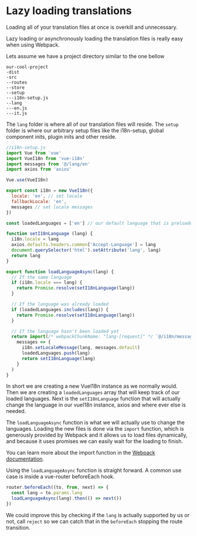 # Lazy loading translations

Loading all of your translation files at once is overkill and unnecessary.

Lazy loading or asynchronously loading the translation files is really easy when using Webpack.

Lets assume we have a project directory similar to the one bellow

```
our-cool-project
-dist
-src
--routes
--store
--setup
---i18n-setup.js
--lang
---en.js
---it.js
```

The `lang` folder is where all of our translation files will reside. The `setup` folder is where our arbitrary setup files like the i18n-setup, global component inits, plugin inits and other reside.

```js
//i18n-setup.js
import Vue from 'vue'
import VueI18n from 'vue-i18n'
import messages from '@/lang/en'
import axios from 'axios'

Vue.use(VueI18n)

export const i18n = new VueI18n({
  locale: 'en', // set locale
  fallbackLocale: 'en',
  messages // set locale messages
})

const loadedLanguages = ['en'] // our default language that is preloaded 

function setI18nLanguage (lang) {
  i18n.locale = lang
  axios.defaults.headers.common['Accept-Language'] = lang
  document.querySelector('html').setAttribute('lang', lang)
  return lang
}

export function loadLanguageAsync(lang) {
  // If the same language
  if (i18n.locale === lang) {
    return Promise.resolve(setI18nLanguage(lang))
  }

  // If the language was already loaded
  if (loadedLanguages.includes(lang)) {
    return Promise.resolve(setI18nLanguage(lang))
  }

  // If the language hasn't been loaded yet
  return import(/* webpackChunkName: "lang-[request]" */ `@/i18n/messages/${lang}.js`).then(
    messages => {
      i18n.setLocaleMessage(lang, messages.default)
      loadedLanguages.push(lang)
      return setI18nLanguage(lang)
    }
  )
}
```

In short we are creating a new VueI18n instance as we normally would. Then we are creating a `loadedLanguages` array that will keep track of our loaded languages. Next is the `setI18nLanguage` function that will actually change the language in our vueI18n instance, axios and where ever else is needed.

The `loadLanguageAsync` function is what we will actually use to change the languages. Loading the new files is done via the `import` function, which is generously provided by Webpack and it allows us to load files dynamically, and because it uses promises we can easily wait for the loading to finish.

You can learn more about the import function in the [Webpack documentation](https://webpack.js.org/guides/code-splitting/#dynamic-imports).

Using the `loadLanguageAsync` function is straight forward. A common use case is inside a vue-router beforeEach hook.

```js
router.beforeEach((to, from, next) => {
  const lang = to.params.lang
  loadLanguageAsync(lang).then(() => next())
})
```

We could improve this by checking if the `lang` is actually supported by us or not, call `reject` so we can catch that in the `beforeEach` stopping the route transition.
